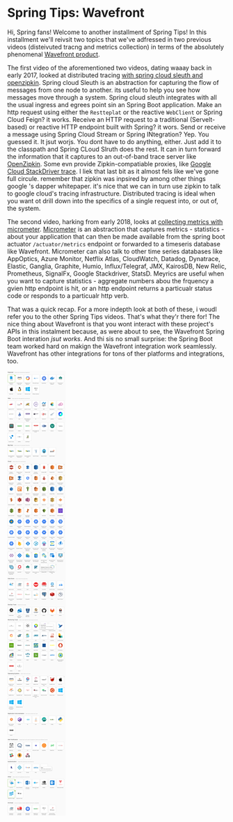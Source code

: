  # Spring Tips: Wavefront


Hi, Spring fans! Welcome to another installment of Spring Tips! In this installment we'll reivsit two topics that we've adfressed in two previous videos (disteivuted tracng and metrics collection) in terms of the absolutely phenomenal [Wavefront product](https://www.wavefront.com/). 

The first video of the aforementioned two videos, dating waaay back in early 2017, looked at distributed tracing [with spring cloud sleuth and openzipkin](https://spring.io/blog/2017/02/08/spring-tips-distributed-tracing-with-zipkin). Spring cloud Sleuth is an abstraction for capturing the flow of messages from one node to another. its useful to help you see how messages move through a system. Spring cloud sleuth integrates with all the usual ingress and egrees point sin an Spring Boot application. Make an http request using either the `Restteplat` or the reactive `WebClient` or Spring Cloud Feign? it works. Receive an HTTP request to a traditional (Servelt-based) or reactive HTTP endpoint built with Spring? it wors. Send or receive a message using Spring Cloud Stream or Spring INtegration? Yep. You guessed it. It jsut worjs. You dont have to do anything, either. Just add it to the classpath and Spring CLoud Slruth does the rest. It can in turn forward the information that it captures to an out-of-band trace server like [OpenZipkin](https://zipkin.io/). Some evn provide Zipkin-compatiable proxies, like [Google Cloud StackDriver trace](https://cloud.google.com/trace/docs/zipkin). I liek that last bit as it almost fels like we've gone full circule. remember that zipkin was inpsired by among other things google 's dapper whitepaper. it's nice that we can in turn use zipkin to talk to google cloud's tracing infrastructure. Distributed tracing is ideal when  you want ot drill down into the specifics of a single request into, or out of, the system.  

The second video, harking from early 2018, looks at [collecting metrics with micrometer](https://spring.io/blog/2018/05/02/spring-tips-metrics-collection-in-spring-boot-2-with-micrometer). [Micrometer](http://micrometer.io/) is an abstraction that captures metrics - statistics - about your application that can then be made available from the spring boot actuator `/actuator/metrics` endpoint or forwarded to a timeseris database like Wavefront. Micrometer can also talk to other time series databases like AppOptics, Azure Monitor, Netflix Atlas, CloudWatch, Datadog, Dynatrace, Elastic, Ganglia, Graphite, Humio, Influx/Telegraf, JMX, KairosDB, New Relic, Prometheus, SignalFx, Google Stackdriver, StatsD. Meyrics are useful when you want to capture statistics - aggregate numbers abou the frquency a gvien http endpoint is hit, or an http endpoint returns a particualr status code or responds to a particualr http verb. 

That was a quick recap. For a more indepth look at both of these, i woudl refer you to the other Spring Tips videos. That's what they'r there for! The nice thing about Wavefront is that you wont interact with these project's APIs in this instalment because, as were about to see, the Wavefront Spring Boot interation _jsut works_. And thi sis no small surprise: the Spring Boot team worked hard on makign the Wavefront integration work seamlessly. Wavefront has other integrations for tons of ther platforms and integrations, too.

<img src = "assets/integrations.png"/>



<!-- 
* goto https://www.wavefront.com/sign-up/ to sign up 
* https://longboard.wavefront.com/getstarted
* OLD https://www.wavefront.com/how-to-instrument-and-monitor-your-springboot-2-application-on-kubernetes-using-wavefront/
* https://www.wavefront.com/
* git clone https://github.com/spring-projects/spring-petclinic/
cd spring-petclinic
git checkout wavefront
mvn spring-boot:run
* this is the commit that converted a non Wavefront-aware application to a Wavefront-aware application: https://github.com/spring-projects/spring-petclinic/commit/4fdd830c0b328f885df336e1c92c2997a22ee13f
* https://wavefront.surf/tracing/service/details#_v01(g:(d:7200,ls:!t,s:1588067030,w:'2h'),p:(application:(v:spring-demos),service:(v:spring-petclinic)))

You can 2.3.SNAPSHOT and <spring-cloud.version>Hoxton.SR3</spring-cloud.version>

* `wavefront.application.name=spring-tips`
* `wavefront.application.service=reservations`

https://spring.io/blog/2018/05/02/spring-tips-metrics-collection-in-spring-boot-2-with-micrometer
https://spring.io/blog/2017/02/08/spring-tips-distributed-tracing-with-zipkin

      <dependency>
            <groupId>com.wavefront</groupId>
            <artifactId>wavefront-spring-boot-starter</artifactId>
            <version>2.0.0-SNAPSHOT</version>
        </dependency>


      <repository>
            <id>sonatype-snapshots</id>
            <name>Sonatype Snapshots</name>
            <url>https://oss.sonatype.org/content/repositories/snapshots/</url>
            <snapshots>
                <enabled>true</enabled>
            </snapshots>
        </repository> -->